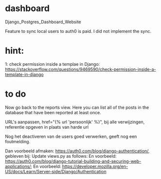 # dashboard
Django_Postgres_Dashboard_Website

Feature to sync local users to auth0 is paid. I did not implement the sync.

# hint:
1: check permission inside a templae in Django: https://stackoverflow.com/questions/9469590/check-permission-inside-a-template-in-django

# to do
Now go back to the reports view. Here you can list all of the posts in the database that have been reported at least once.

URL's aanpassen, href="{% url 'persoonlijk' %}", bij alle verwijzingen, referentie opgeven in plaats van harde url

Nog het deactiveren van de users goed verwerken, geeft nog een foutmelding.

Dan voorbeeld afmaken: https://auth0.com/blog/django-authentication/, gebleven bij: Update views.py as follows:
En voorbeeld: https://auth0.com/blog/django-tutorial-building-and-securing-web-applications/;
En voorbeeld: https://developer.mozilla.org/en-US/docs/Learn/Server-side/Django/Authentication
